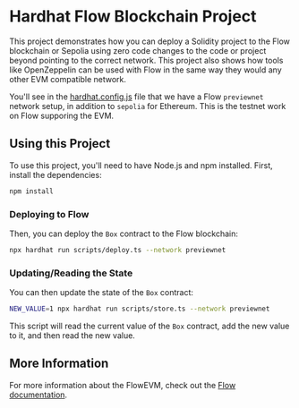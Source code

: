 # Hardhat Flow Blockchain Project

This project demonstrates how you can deploy a Solidity project to the Flow blockchain or Sepolia using zero code changes to the code or project beyond pointing to the correct network. This project also shows how tools like OpenZeppelin can be used with Flow in the same way they would any other EVM compatible network.

You'll see in the [hardhat.config.js](./hardhat.config.ts) file that we have a Flow `previewnet` network setup, in addition to `sepolia` for Ethereum. This is the testnet work on Flow supporing the EVM.

## Using this Project

To use this project, you'll need to have Node.js and npm installed. First, install the dependencies:

```bash
npm install
```

### Deploying to Flow

Then, you can deploy the `Box` contract to the Flow blockchain:

```bash
npx hardhat run scripts/deploy.ts --network previewnet
```

### Updating/Reading the State

You can then update the state of the `Box` contract:

```bash
NEW_VALUE=1 npx hardhat run scripts/store.ts --network previewnet
```

This script will read the current value of the `Box` contract, add the new value to it, and then read the new value.

## More Information

For more information about the FlowEVM, check out the [Flow documentation](https://developers.flow.com/evm/about).
